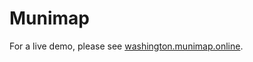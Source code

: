 # Munimap

For a live demo, please see [washington.munimap.online](https://washington.munimap.online).
